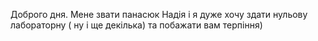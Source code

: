 Доброго дня. Мене звати панасюк Надія і я дуже хочу здати нульову лабораторну ( ну і ще декілька) та побажати вам терпіння)
